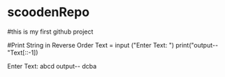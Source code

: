 # scoodenRepo
#this is my first github project

#Print String in Reverse Order
Text = input ("Enter Text: ")
print("output-- "Text[::-1])

Enter Text: abcd
output-- dcba
